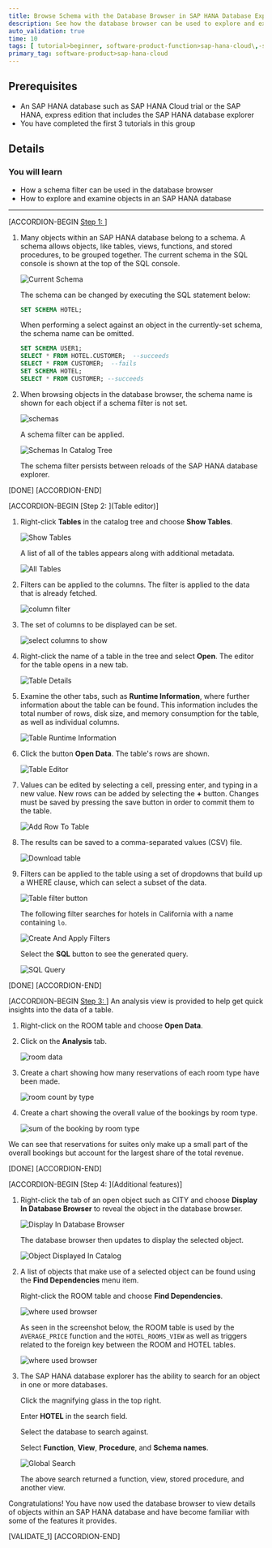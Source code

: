```yaml
---
title: Browse Schema with the Database Browser in SAP HANA Database Explorer
description: See how the database browser can be used to explore and examine objects in an SAP HANA database.
auto_validation: true
time: 10
tags: [ tutorial>beginner, software-product-function>sap-hana-cloud\,-sap-hana-database, software-product>sap-hana, software-product>sap-hana\,-express-edition]
primary_tag: software-product>sap-hana-cloud
---
```


## Prerequisites
- An SAP HANA database such as SAP HANA Cloud trial or the SAP HANA, express edition that includes the SAP HANA database explorer
- You have completed the first 3 tutorials in this group

## Details
### You will learn
  - How a schema filter can be used in the database browser
  - How to explore and examine objects in an SAP HANA database

---

[ACCORDION-BEGIN [Step 1: ](Schemas)]

1. Many objects within an SAP HANA database belong to a schema.  A schema allows objects, like tables, views, functions, and stored procedures, to be grouped together.  The current schema in the SQL console is shown at the top of the SQL console.  

    ![Current Schema](CurrentSchema.png)

    The schema can be changed by executing the SQL statement below:

    ```SQL
    SET SCHEMA HOTEL;
    ```

    When performing a select against an object in the currently-set schema, the schema name can be omitted.

    ```SQL
    SET SCHEMA USER1;
    SELECT * FROM HOTEL.CUSTOMER;  --succeeds
    SELECT * FROM CUSTOMER;  --fails
    SET SCHEMA HOTEL;
    SELECT * FROM CUSTOMER; --succeeds
    ```

2. When browsing objects in the database browser, the schema name is shown for each object if a schema filter is not set.

    ![schemas](schemas.png)

    A schema filter can be applied.

    ![Schemas In Catalog Tree](schemaFilter2.png)

    The schema filter persists between reloads of the SAP HANA database explorer.

[DONE]
[ACCORDION-END]

[ACCORDION-BEGIN [Step 2: ](Table editor)]

1. Right-click **Tables** in the catalog tree and choose **Show Tables**.  

    ![Show Tables](ShowTables.png)

    A list of all of the tables appears along with additional metadata.

    ![All Tables](AllTables.png)

2.  Filters can be applied to the columns.  The filter is applied to the data that is already fetched.

    ![column filter](column-filter.png)


3. The set of columns to be displayed can be set.

    ![select columns to show](hide-show-columns.png)

4. Right-click the name of a table in the tree and select **Open**.  The editor for the table opens in a new tab.

    ![Table Details](TableDetails.png)

5. Examine the other tabs, such as **Runtime Information**, where further information about the table can be found. This information includes the total number of rows, disk size, and memory consumption for the table, as well as individual columns.

    ![Table Runtime Information](TableRuntimeInfo.png)

6. Click the button **Open Data**.  The table's rows are shown.

    ![Table Editor](TableEditor.png)

7. Values can be edited by selecting a cell, pressing enter, and typing in a new value.  New rows can be added by selecting the **+** button.  Changes must be saved by pressing the save button in order to commit them to the table.

    ![Add Row To Table](InsertRow.png)

8. The results can be saved to a comma-separated values (CSV) file.

    ![Download table](download.png)

9. Filters can be applied to the table using a set of dropdowns that build up a WHERE clause, which can select a subset of the data.  

    ![Table filter button](filterButton.png)

    The following filter searches for hotels in California with a name containing `lo`.

    ![Create And Apply Filters](CreateFilters.png)

    Select the **SQL** button to see the generated query.

    ![SQL Query](SQLQuery.png)


[DONE]
[ACCORDION-END]

[ACCORDION-BEGIN [Step 3: ](Analysis)]
An analysis view is provided to help get quick insights into the data of a table.

1. Right-click on the ROOM table and choose **Open Data**.

2. Click on the **Analysis** tab.

    ![room data](room-data.png)

3. Create a chart showing how many reservations of each room type have been made.

    ![room count by type](room-count-by-type.png)

4. Create a chart showing the overall value of the bookings by room type.

    ![sum of the booking by room type](room-price-sum.png)

We can see that reservations for suites only make up a small part of the overall bookings but account for the largest share of the total revenue.

[DONE]
[ACCORDION-END]


[ACCORDION-BEGIN [Step 4: ](Additional features)]

1. Right-click the tab of an open object such as CITY and choose  **Display In Database Browser** to reveal the object in the database browser.

    ![Display In Database Browser](DisplayInDatabaseBrowser.png)

    The database browser then updates to display the selected object.

    ![Object Displayed In Catalog](ObjectOpenedInCatalog.png)

2.  A list of objects that make use of a selected object can be found using the **Find Dependencies** menu item.  

    Right-click the ROOM table and choose **Find Dependencies**.

    ![where used browser](where-used.png)

    As seen in the screenshot below, the ROOM table is used by the `AVERAGE_PRICE` function and the `HOTEL_ROOMS_VIEW` as well as triggers related to the foreign key between the ROOM and HOTEL tables.

    ![where used browser](where-used2.png)

3. The SAP HANA database explorer has the ability to search for an object in one or more databases.

    Click the magnifying glass in the top right.  

    Enter **HOTEL** in the search field.  

    Select the database to search against.  

    Select **Function**, **View**, **Procedure**, and **Schema names**.  

    ![Global Search](GlobalSearch.png)

    The above search returned a function, view, stored procedure, and another view.

Congratulations! You have now used the database browser to view details of objects within an SAP HANA database and have become familiar with some of the features it provides.

[VALIDATE_1]
[ACCORDION-END]
